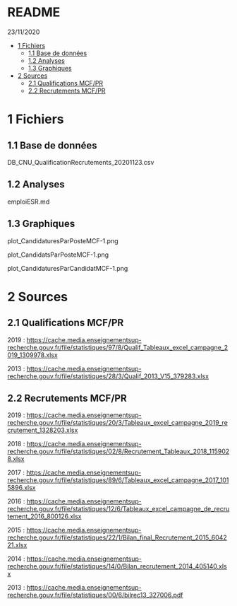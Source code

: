 README
================
23/11/2020

  - [1 Fichiers](#fichiers)
      - [1.1 Base de données](#base-de-données)
      - [1.2 Analyses](#analyses)
      - [1.3 Graphiques](#graphiques)
  - [2 Sources](#sources)
      - [2.1 Qualifications MCF/PR](#qualifications-mcfpr)
      - [2.2 Recrutements MCF/PR](#recrutements-mcfpr)

# 1 Fichiers

## 1.1 Base de données

DB\_CNU\_QualificationRecrutements\_20201123.csv

## 1.2 Analyses

emploiESR.md

## 1.3 Graphiques

plot\_CandidaturesParPosteMCF-1.png

plot\_CandidatsParPosteMCF-1.png

plot\_CandidaturesParCandidatMCF-1.png

# 2 Sources

## 2.1 Qualifications MCF/PR

2019 :
<https://cache.media.enseignementsup-recherche.gouv.fr/file/statistiques/97/8/Qualif_Tableaux_excel_campagne_2019_1309978.xlsx>

2013 :
<https://cache.media.enseignementsup-recherche.gouv.fr/file/statistiques/28/3/Qualif_2013_V15_379283.xlsx>

## 2.2 Recrutements MCF/PR

2019 :
<https://cache.media.enseignementsup-recherche.gouv.fr/file/statistiques/20/3/Tableaux_excel_campagne_2019_recrutement_1328203.xlsx>

2018 :
<https://cache.media.enseignementsup-recherche.gouv.fr/file/statistiques/02/8/Recrutement_Tableaux_2018_1159028.xlsx>

2017 :
<https://cache.media.enseignementsup-recherche.gouv.fr/file/statistiques/89/6/Tableaux_excel_campagne_2017_1015896.xlsx>

2016 :
<https://cache.media.enseignementsup-recherche.gouv.fr/file/statistiques/12/6/Tableaux_excel_campagne_de_recrutement_2016_800126.xlsx>

2015 :
<https://cache.media.enseignementsup-recherche.gouv.fr/file/statistiques/22/1/Bilan_final_Recrutement_2015_604221.xlsx>

2014 :
<https://cache.media.enseignementsup-recherche.gouv.fr/file/statistiques/14/0/Bilan_recrutement_2014_405140.xlsx>

2013 :
<https://cache.media.enseignementsup-recherche.gouv.fr/file/statistiques/00/6/bilrec13_327006.pdf>
